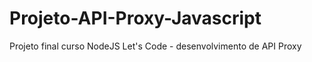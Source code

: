 # Projeto-API-Proxy-Javascript
Projeto final curso NodeJS Let's Code - desenvolvimento de API Proxy
